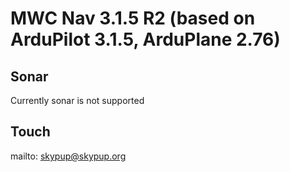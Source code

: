 # MWC Nav 3.1.5 R2 (based on ArduPilot 3.1.5, ArduPlane 2.76)

## Sonar
Currently sonar is not supported

## Touch
mailto: skypup@skypup.org